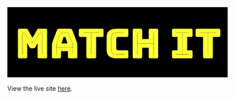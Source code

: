 <img src="assets/images/logo.png" style="margin: 0;">

View the live site [here](https://coderkatew.github.io/match-it/).